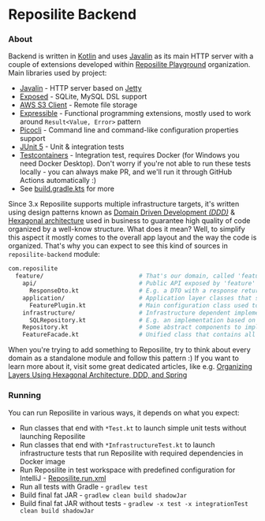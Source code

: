 # Reposilite Backend

### About

Backend is written in [Kotlin](https://kotlinlang.org/) and uses [Javalin](https://javalin.io/) as its main HTTP server 
with a couple of extensions developed within [Reposilite Playground](https://github.com/reposilite-playground) organization.
Main libraries used by project:

* [Javalin](https://javalin.io/) - HTTP server based on [Jetty](https://www.eclipse.org/jetty/)
* [Exposed](https://github.com/JetBrains/Exposed) - SQLite, MySQL DSL support
* [AWS S3 Client](https://github.com/aws/aws-sdk-java-v2) - Remote file storage
* [Expressible](https://github.com/panda-lang/expressible) - Functional programming extensions, mostly used to work around `Result<Value, Error>` pattern
* [Picocli](https://picocli.info/) - Command line and command-like configuration properties support
* [JUnit 5](https://junit.org/junit5/) - Unit & integration tests
* [Testcontainers](https://www.testcontainers.org/) - Integration test, requires Docker (for Windows you need Docker Desktop). 
  Don't worry if you're not able to run these tests locally - you can always make PR, and we'll run it through GitHub Actions automatically :)
* See [build.gradle.kts](https://github.com/dzikoysk/reposilite/blob/main/reposilite-backend/build.gradle.kts) for more

Since 3.x Reposilite supports multiple infrastructure targets, it's written using design patterns known as 
[Domain Driven Development _(DDD)_](https://en.wikipedia.org/wiki/Domain-driven_design) & 
[Hexagonal architecture](https://en.wikipedia.org/wiki/Hexagonal_architecture_(software)) used in business to guarantee high quality of code organized by a well-know structure. 
What does it mean? Well, to simplify this aspect it mostly comes to the overall app layout and the way the code is organized. 
That's why you can expect to see this kind of sources in `reposilite-backend` module:

```bash
com.reposilite
  feature/                           # That's our domain, called 'feature'
    api/                             # Public API exposed by 'feature' domain
      ResponseDto.kt                 # E.g. a DTO with a response returned by FeatureFacade
    application/                     # Application layer classes that somehow configures the given domain
      FeaturePlugin.kt               # Main configuration class used to register plugin-like domain in Reposilite app
    infrastructure/                  # Infrastructure dependent implementations
      SQLRepository.kt               # E.g. an implementation based on SQL
    Repository.kt                    # Some abstract components to implement by various infrastructure impls
    FeatureFacade.kt                 # Unified class that contains all public methods exposed by the given domain
```

When you're trying to add something to Reposilite, try to think about every domain as a standalone module and follow this pattern :)
If you want to learn more about it, visit some great dedicated articles, like e.g. [Organizing Layers Using Hexagonal Architecture, DDD, and Spring](https://www.baeldung.com/hexagonal-architecture-ddd-spring)

### Running 

You can run Reposilite in various ways, it depends on what you expect:

* Run classes that end with `*Test.kt` to launch simple unit tests without launching Reposilite
* Run classes that end with `*InfrastructureTest.kt` to launch infrastructure tests that run Reposilite with required dependencies in Docker image
* Run Reposilite in test workspace with predefined configuration for IntelliJ - [Reposilite.run.xml](https://github.com/dzikoysk/reposilite/blob/main/.run/Reposilite.run.xml)
* Run all tests with Gradle - `gradlew test`
* Build final fat JAR - `gradlew clean build shadowJar`
* Build final fat JAR without tests - `gradlew -x test -x integrationTest clean build shadowJar`
